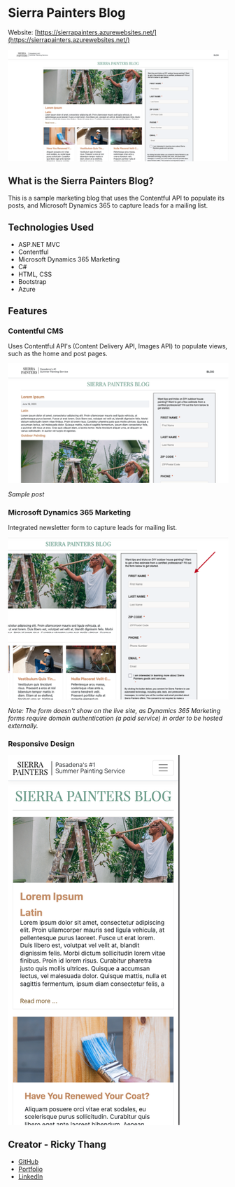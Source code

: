 # Sierra Painters Blog

Website: [https://sierrapainters.azurewebsites.net/](https://sierrapainters.azurewebsites.net/)

![home](https://github.com/rickythewriter/sierra_painters-blog/blob/master/docs/images/home.png?raw=true)

## What is the Sierra Painters Blog?

This is a sample marketing blog that uses the Contentful API to populate its posts, and Microsoft Dynamics 365 to capture leads for a mailing list.

## Technologies Used

- ASP.NET MVC
- Contentful
- Microsoft Dynamics 365 Marketing
- C#
- HTML, CSS
- Bootstrap
- Azure

## Features

### Contentful CMS

Uses Contentful API's (Content Delivery API, Images API) to populate views, such as the home and post pages.

![post](https://github.com/rickythewriter/sierra_painters-blog/blob/master/docs/images/post-sample.png?raw=true)

*Sample post* 

### Microsoft Dynamics 365 Marketing

Integrated newsletter form to capture leads for mailing list.

![marketing](https://github.com/rickythewriter/sierra_painters-blog/blob/master/docs/images/marketing.png?raw=true)

*Note: The form doesn't show on the live site, as Dynamics 365 Marketing forms require domain authentication (a paid service) in order to be hosted externally.*

### Responsive Design

![responsive](https://github.com/rickythewriter/sierra_painters-blog/blob/master/docs/images/responsive.png?raw=true)

## Creator - Ricky Thang

- [GitHub](https://github.com/rickythewriter)
- [Portfolio](rickythang.com)
- [LinkedIn](https://www.linkedin.com/in/ricky-thang-88307a100)